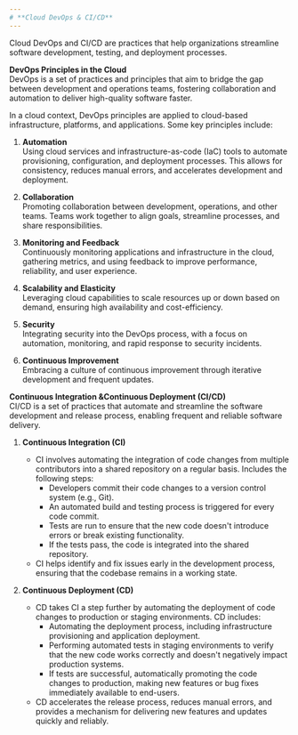 ```yaml
---
# **Cloud DevOps & CI/CD**
---
```

Cloud DevOps and CI/CD are practices that help organizations streamline software development, testing, and deployment processes.

**DevOps Principles in the Cloud**  
DevOps is a set of practices and principles that aim to bridge the gap between development and operations teams, fostering collaboration and automation to deliver high-quality software faster. 

In a cloud context, DevOps principles are applied to cloud-based infrastructure, platforms, and applications. Some key principles include:

1. **Automation**  
Using cloud services and infrastructure-as-code (IaC) tools to automate provisioning, configuration, and deployment processes. This allows for consistency, reduces manual errors, and accelerates development and deployment.

2. **Collaboration**  
Promoting collaboration between development, operations, and other teams. Teams work together to align goals, streamline processes, and share responsibilities.

3. **Monitoring and Feedback**  
Continuously monitoring applications and infrastructure in the cloud, gathering metrics, and using feedback to improve performance, reliability, and user experience.

4. **Scalability and Elasticity**  
Leveraging cloud capabilities to scale resources up or down based on demand, ensuring high availability and cost-efficiency.

5. **Security**  
Integrating security into the DevOps process, with a focus on automation, monitoring, and rapid response to security incidents.

6. **Continuous Improvement**  
Embracing a culture of continuous improvement through iterative development and frequent updates.


**Continuous Integration &Continuous Deployment (CI/CD)**  
CI/CD is a set of practices that automate and streamline the software development and release process, enabling frequent and reliable software delivery.

1. **Continuous Integration (CI)**  
	- CI involves automating the integration of code changes from multiple contributors into a shared repository on a regular basis. Includes the following steps:
		- Developers commit their code changes to a version control system (e.g., Git).
		- An automated build and testing process is triggered for every code commit.
		- Tests are run to ensure that the new code doesn't introduce errors or break existing functionality.
		- If the tests pass, the code is integrated into the shared repository.
	- CI helps identify and fix issues early in the development process, ensuring that the codebase remains in a working state.

2. **Continuous Deployment (CD)**  
	- CD takes CI a step further by automating the deployment of code changes to production or staging environments. CD includes:
		- Automating the deployment process, including infrastructure provisioning and application deployment.
		- Performing automated tests in staging environments to verify that the new code works correctly and doesn't negatively impact production systems.
		- If tests are successful, automatically promoting the code changes to production, making new features or bug fixes immediately available to end-users.
	- CD accelerates the release process, reduces manual errors, and provides a mechanism for delivering new features and updates quickly and reliably.
